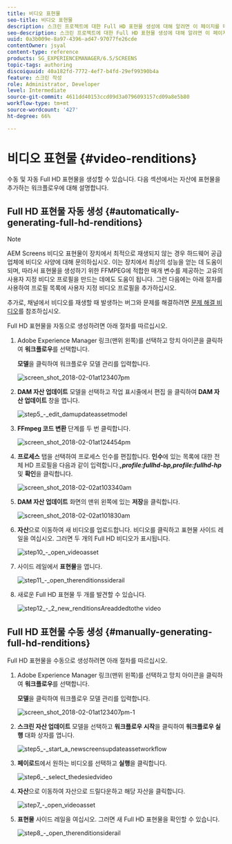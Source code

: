 ```yaml
---
title: 비디오 표현물
seo-title: 비디오 표현물
description: 스크린 프로젝트에 대한 Full HD 표현물 생성에 대해 알려면 이 페이지를 따르십시오.
seo-description: 스크린 프로젝트에 대한 Full HD 표현물 생성에 대해 알려면 이 페이지를 따르십시오.
uuid: 0a3b009e-8a97-4396-ad47-97077fe26cde
contentOwner: jsyal
content-type: reference
products: SG_EXPERIENCEMANAGER/6.5/SCREENS
topic-tags: authoring
discoiquuid: 40a182fd-7772-4ef7-b4fd-29ef99390b4a
feature: 스크린 작성
role: Administrator, Developer
level: Intermediate
source-git-commit: 4611dd40153ccd09d3a0796093157cd09a8e5b80
workflow-type: tm+mt
source-wordcount: '427'
ht-degree: 66%

---
```



# 비디오 표현물 {#video-renditions}

수동 및 자동 Full HD 표현물을 생성할 수 있습니다. 다음 섹션에서는 자산에 표현물을 추가하는 워크플로우에 대해 설명합니다.

## Full HD 표현물 자동 생성  {#automatically-generating-full-hd-renditions}

>[!NOTE]
>
>AEM Screens 비디오 표현물이 장치에서 최적으로 재생되지 않는 경우 하드웨어 공급업체에 비디오 사양에 대해 문의하십시오. 이는 장치에서 최상의 성능을 얻는 데 도움이 되며, 따라서 표현물을 생성하기 위한 FFMPEG에 적합한 매개 변수를 제공하는 고유의 사용자 지정 비디오 프로필을 만드는 데에도 도움이 됩니다. 그런 다음에는 아래 절차를 사용하여 프로필 목록에 사용자 지정 비디오 프로필을 추가하십시오.
>
>추가로, 채널에서 비디오를 재생할 때 발생하는 버그와 문제를 해결하려면 [문제 해결 비디오](troubleshoot-videos.md)를 참조하십시오.

Full HD 표현물을 자동으로 생성하려면 아래 절차를 따르십시오.

1. Adobe Experience Manager 링크(맨위 왼쪽)를 선택하고 망치 아이콘을 클릭하여 **워크플로우**&#x200B;를 선택합니다.

   **모델**&#x200B;을 클릭하여 워크플로우 모델 관리를 입력합니다.

   ![screen_shot_2018-02-01at123407pm](assets/screen_shot_2018-02-01at123407pm.png)

1. **DAM 자산 업데이트** 모델을 선택하고 작업 표시줄에서 편집 을 클릭하여 **DAM 자산 업데이트** 창을 엽니다.

   ![step5_-_edit_damupdateassetmodel](assets/step5_-_edit_thedamupdateassetmodel.png)

1. **FFmpeg 코드 변환** 단계를 두 번 클릭합니다.

   ![screen_shot_2018-02-01at124454pm](assets/screen_shot_2018-02-01at124454pm.png)

1. **프로세스** 탭을 선택하여 프로세스 인수를 편집합니다. **인수**&#x200B;에 있는 목록에 대한 전체 HD 프로필을 다음과 같이 입력합니다.***,profile:fullhd-bp,profile:fullhd-hp*** 및 **확인**&#x200B;을 클릭합니다.

   ![screen_shot_2018-02-02at103340am](assets/screen_shot_2018-02-02at103340am.png)

1. **DAM 자산 업데이트** 화면의 맨위 왼쪽에 있는 **저장**&#x200B;을 클릭합니다.

   ![screen_shot_2018-02-02at101830am](assets/screen_shot_2018-02-02at101830am.png)

1. **자산**&#x200B;으로 이동하여 새 비디오를 업로드합니다. 비디오를 클릭하고 표현물 사이드 레일을 여십시오. 그러면 두 개의 Full HD 비디오가 표시됩니다.

   ![step10_-_open_videoasset](assets/step10_-_open_thevideoasset.png)

1. 사이드 레일에서 **표현물**&#x200B;을 엽니다.

   ![step11_-_open_therenditionssiderail](assets/step11_-_open_therenditionssiderail.png)

1. 새로운 Full HD 표현물 두 개를 발견할 수 있습니다.

   ![step12_-_2_new_renditionsAreaddedtothe video](assets/step12_-_2_new_renditionsareaddedtothevideo.png)

## Full HD 표현물 수동 생성 {#manually-generating-full-hd-renditions}

Full HD 표현물을 수동으로 생성하려면 아래 절차를 따르십시오.

1. Adobe Experience Manager 링크(맨위 왼쪽)를 선택하고 망치 아이콘을 클릭하여 **워크플로우**&#x200B;를 선택합니다.

   **모델**&#x200B;을 클릭하여 워크플로우 모델 관리를 입력합니다.

   ![screen_shot_2018-02-01at123407pm-1](assets/screen_shot_2018-02-01at123407pm-1.png)

1. **스크린 자산 업데이트** 모델을 선택하고 **워크플로우 시작**&#x200B;을 클릭하여 **워크플로우 실행** 대화 상자를 엽니다.

   ![step5_-_start_a_newscreensupdateassetworkflow](assets/step5_-_start_a_newscreensupdateassetworkflow.png)

1. **페이로드**&#x200B;에서 원하는 비디오를 선택하고 **실행**&#x200B;을 클릭합니다.

   ![step6_-_select_thedesiedvideo](assets/step6_-_select_thedesiredvideo.png)

1. **자산**&#x200B;으로 이동하여 자산으로 드릴다운하고 해당 자산을 클릭합니다.

   ![step7_-_open_videoasset](assets/step7_-_open_thevideoasset.png)

1. **표현물** 사이드 레일을 여십시오. 그러면 새 Full HD 표현물을 확인할 수 있습니다.

   ![step8_-_open_therenditionsiderail](assets/step8_-_open_therenditionssiderail.png)


